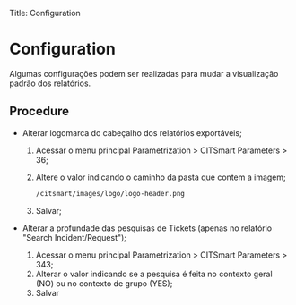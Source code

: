 Title: Configuration

# Configuration

Algumas configurações podem ser realizadas para mudar a visualização padrão dos relatórios.

## Procedure

- Alterar logomarca do cabeçalho dos relatórios exportáveis;

    1. Acessar o menu principal Parametrization > CITSmart Parameters > 36;
    2. Altere o valor indicando o caminho da pasta que contem a imagem;
    
	    ```sh
        /citsmart/images/logo/logo-header.png
        ```
	    
    3. Salvar;

- Alterar a profundade das pesquisas de Tickets (apenas no relatório "Search Incident/Request");
    
    1. Acessar o menu principal Parametrization > CITSmart Parameters > 343;
    2. Alterar o valor indicando se a pesquisa é feita no contexto geral (NO) ou no contexto de grupo (YES);
    3. Salvar